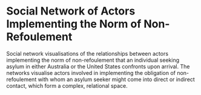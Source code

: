 # Social Network of Actors Implementing the Norm of Non-Refoulement
Social network visualisations of the relationships between actors implementing the norm of non-refoulement that an individual seeking asylum in either Australia or the United States confronts upon arrival. The networks visualise actors involved in implementing the obligation of non-refoulement with whom an asylum seeker might come into direct or indirect contact, which form a complex, relational space.
